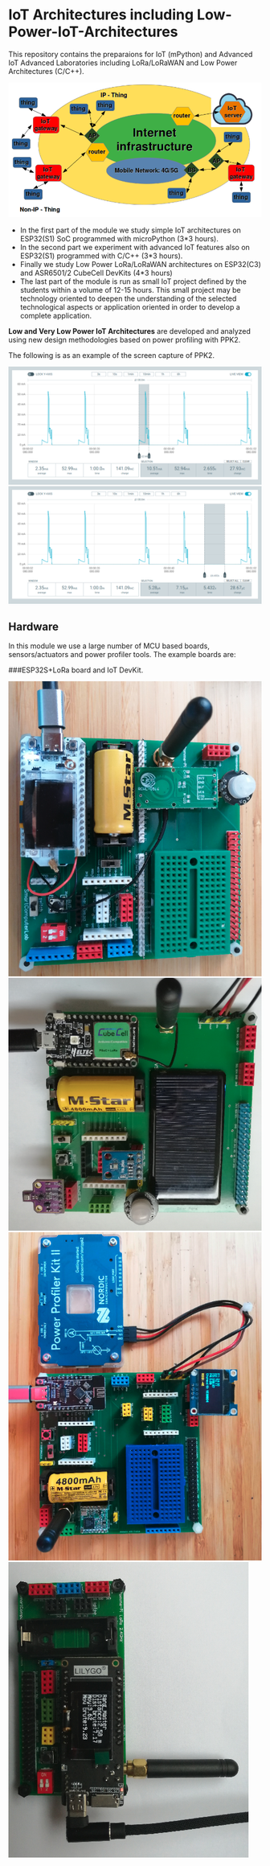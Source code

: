# IoT Architectures including Low-Power-IoT-Architectures
This repository contains the preparaions for IoT (mPython) and Advanced IoT Advanced Laboratories including LoRa/LoRaWAN and Low Power Architectures (C/C++).

<picture>
 <img alt="YOUR-ALT-TEXT" src="images/IoT.Archi.IP.NonIP.all.png">
</picture>


+ In the first part of the module we study simple IoT architectures on ESP32(S1) SoC programmed with microPython (3*3 hours).
+ In the second part we experiment with advanced IoT features also on ESP32(S1) programmed with C/C++ (3*3 hours).
+ Finally  we study Low Power LoRa/LoRaWAN architectures on ESP32(C3) and ASR6501/2 CubeCell DevKits (4*3 hours) 
+ The last part of the module is run as small IoT project defined by the students within a volume of 12-15 hours.
This small project may be technology oriented to deepen the understanding of the selected technological aspects or
application oriented in order to develop a complete application.

**Low and Very Low Power IoT Architectures** are developed and analyzed using new design methodologies based on power profiling with PPK2.

The following is as an example of the screen capture of PPK2.

<picture>
 <img alt="YOUR-ALT-TEXT" src="images/CC.LoRa.Send.ACK.AES.all.png">
</picture>

<picture>
 <img alt="YOUR-ALT-TEXT" src="images/CC.LoRa.Send.ACK.AES.low.png">
</picture>


## Hardware
In this module we use a large number of MCU based boards, sensors/actuators and power profiler tools.
The example boards are:

###ESP32S+LoRa board and IoT DevKit.

<picture>
 <img alt="YOUR-ALT-TEXT" src="images/IoT.Arch.HTLR.PIR.radad.board.png">
</picture>

<picture>
 <img alt="YOUR-ALT-TEXT" src="images/IoT.CC.Kit.large.sensors.png">
</picture>

<picture>
 <img alt="YOUR-ALT-TEXT" src="images/IoT.Arch.ESP32C3.large.png">
</picture>

<picture>
 <img alt="YOUR-ALT-TEXT" src="images/IoT.sx1280.Lilygo.devKit.png">
</picture>

#
##





